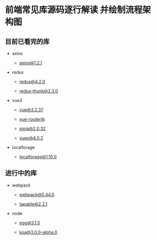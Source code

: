 # 前端常见库源码逐行解读 并绘制流程架构图

## 目前已看完的库

- axios

  - [axios@1.2.1](https://github.com/YeahDreamItPossible/SourceCodeAnalyser/blob/main/js/axios%401.2.1/dist/axios.js)

- redux

  - [redux@4.2.0](https://github.com/YeahDreamItPossible/SourceCodeAnalyser/blob/main/redux%404.2.0/redux.js)

  - [redux-thunk@2.3.0](https://github.com/YeahDreamItPossible/SourceCodeAnalyser/blob/main/redux-thunk%402.3.0/index.js)

- vue3

  - [vue@3.2.37](https://github.com/YeahDreamItPossible/SourceCodeAnalyser/blob/main/v3/vue%403.2.37/dist/vue.global.js)

  - [vue-router@]()

  - [pinia@2.0.32](https://github.com/YeahDreamItPossible/SourceCodeAnalyser/blob/main/v3/pinia/dist/pinia.iife.js)

  - [vuex@4.0.2]()

- localforage

  - [localforage@1.10.0](https://github.com/YeahDreamItPossible/SourceCodeAnalyser/blob/main/js/localforage%401.10.0/dist/localforage.js)


## 进行中的库

- webpack

  - [webpack@5.44.0]()

  - [tapable@2.2.1]()

- node

  - [egg@3.1.5]()

  - [koa@3.0.0-alpha.0]()